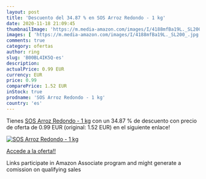 ```yaml
---
layout: post
title: 'Descuento del 34.87 % en SOS Arroz Redondo - 1 kg'
date: 2020-11-18 21:09:45
thumbnailImage: 'https://m.media-amazon.com/images/I/4188mfBa19L._SL200_.jpg'
images: [ 'https://m.media-amazon.com/images/I/4188mfBa19L._SL200_.jpg' ]
comments: true
category: ofertas
author: ring
slug: 'B00BL4IK5Q-es'
description:
actualPrice: 0.99 EUR
currency: EUR
price: 0.99
comparePrice: 1.52 EUR
inStock: true
prodname: 'SOS Arroz Redondo - 1 kg'
country: 'es'
---
```


Tienes [SOS Arroz Redondo - 1 kg](https://www.amazon.es/dp/B00BL4IK5Q/?tag=tolees-21) con un 34.87 % de descuento con precio de oferta de 0.99 EUR (original: 1.52 EUR) en el siguiente enlace!

[![SOS Arroz Redondo - 1 kg](https://m.media-amazon.com/images/I/4188mfBa19L._SL200_.jpg)](https://www.amazon.es/dp/B00BL4IK5Q/?tag=tolees-21)

[Accede a la oferta!!](https://www.amazon.es/dp/B00BL4IK5Q/?tag=tolees-21)

Links participate in Amazon Associate program and might generate a comission on qualifying sales


